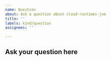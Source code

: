 ```yaml
---
name: Question
about: Ask a question about cloud-runtimes-jvm
title: ''
labels: kind/question
assignees: ''

---
```


## Ask your question here